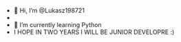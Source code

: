 - 👋 Hi, I’m @Lukasz198721
-
- 🌱 I’m currently learning Python
- I HOPE IN TWO YEARS I WILL BE JUNIOR DEVELOPRE :)

<!---
Lukasz198721/Lukasz198721 is a ✨ special ✨ repository because its `README.md` (this file) appears on your GitHub profile.
You can click the Preview link to take a look at your changes.
--->
